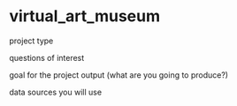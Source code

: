 # virtual_art_museum

project type

questions of interest

goal for the project output (what are you going to produce?)

data sources you will use


